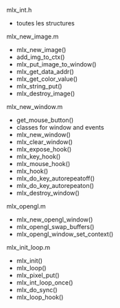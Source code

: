 mlx_int.h
- toutes les structures

mlx_new_image.m
- mlx_new_image()
- add_img_to_ctx()
- mlx_put_image_to_window()
- mlx_get_data_addr()
- mlx_get_color_value()
- mlx_string_put()
- mlx_destroy_image()

mlx_new_window.m
- get_mouse_button()
- classes for window and events
- mlx_new_window()
- mlx_clear_window()
- mlx_expose_hook()
- mlx_key_hook()
- mlx_mouse_hook()
- mlx_hook()
- mlx_do_key_autorepeatoff()
- mlx_do_key_autorepeaton()
- mlx_destroy_window()

mlx_opengl.m
- mlx_new_opengl_window()
- mlx_opengl_swap_buffers()
- mlx_opengl_window_set_context()

mlx_init_loop.m
- mlx_init()
- mlx_loop()
- mlx_pixel_put()
- mlx_int_loop_once()
- mlx_do_sync()
- mlx_loop_hook()